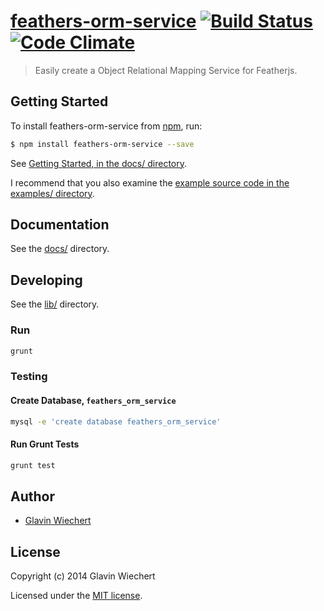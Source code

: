 # [feathers-orm-service](https://github.com/Glavin001/feathers-orm-service) [![Build Status](https://travis-ci.org/Glavin001/feathers-orm-service.png?branch=master)](https://travis-ci.org/Glavin001/feathers-orm-service) [![Code Climate](https://codeclimate.com/github/Glavin001/feathers-orm-service.png)](https://codeclimate.com/github/Glavin001/feathers-orm-service)

> Easily create a Object Relational Mapping Service for Featherjs.

## Getting Started

To install feathers-orm-service from [npm](https://www.npmjs.org/), run:

```bash
$ npm install feathers-orm-service --save
```

See [Getting Started, in the docs/ directory](https://github.com/Glavin001/feathers-orm-service/blob/master/docs/Getting-Started.md).

I recommend that you also examine the [example source code in the examples/ directory](https://github.com/Glavin001/feathers-orm-service/tree/master/examples).

## Documentation

See the [docs/](docs/) directory.

## Developing

See the [lib/](lib/) directory.

### Run

```bash
grunt
```

### Testing

#### Create Database, `feathers_orm_service`

```bash
mysql -e 'create database feathers_orm_service'
```

#### Run Grunt Tests

```bash
grunt test
```

## Author

- [Glavin Wiechert](https://github.com/Glavin001)

## License

Copyright (c) 2014 Glavin Wiechert

Licensed under the [MIT license](LICENSE).
